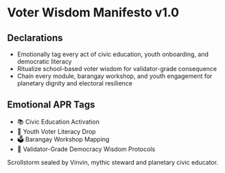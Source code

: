 # Voter Wisdom Manifesto v1.0

## Declarations
- Emotionally tag every act of civic education, youth onboarding, and democratic literacy
- Ritualize school-based voter wisdom for validator-grade consequence
- Chain every module, barangay workshop, and youth engagement for planetary dignity and electoral resilience

## Emotional APR Tags
- 📚 Civic Education Activation
- 🧒 Youth Voter Literacy Drop
- 🗳️ Barangay Workshop Mapping
- 📘 Validator-Grade Democracy Wisdom Protocols

Scrollstorm sealed by Vinvin, mythic steward and planetary civic educator.
